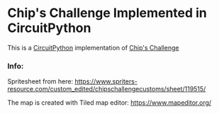 # Chip's Challenge Implemented in CircuitPython

This is a [CircuitPython](https://circuitpython.org/) implementation of [Chip's Challenge](https://en.wikipedia.org/wiki/Chip%27s_Challenge)

### Info:

Spritesheet from here: https://www.spriters-resource.com/custom_edited/chipschallengecustoms/sheet/119515/


The map is created with Tiled map editor: https://www.mapeditor.org/